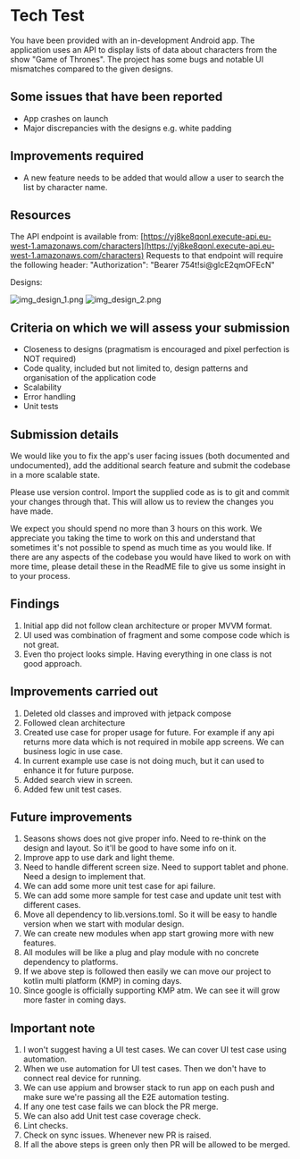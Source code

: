 # Tech Test

You have been provided with an in-development Android app. The application uses an API to display lists of data about characters from the show "Game of Thrones". The project has some bugs and notable UI mismatches compared to the given designs.

## Some issues that have been reported

- App crashes on launch
- Major discrepancies with the designs e.g. white padding

## Improvements required

- A new feature needs to be added that would allow a user to search the list by character name.

## Resources

The API endpoint is available from:
[https://yj8ke8qonl.execute-api.eu-west-1.amazonaws.com/characters](https://yj8ke8qonl.execute-api.eu-west-1.amazonaws.com/characters)
Requests to that endpoint will require the following header:
"Authorization": "Bearer 754t!si@glcE2qmOFEcN"

Designs: 

![img_design_1.png](app%2Fsrc%2Fmain%2Fres%2Fdrawable%2Fimg_design_1.png) ![img_design_2.png](app%2Fsrc%2Fmain%2Fres%2Fdrawable%2Fimg_design_2.png)

## Criteria on which we will assess your submission

- Closeness to designs (pragmatism is encouraged and pixel perfection is NOT required)
- Code quality, included but not limited to, design patterns and organisation of the application code
- Scalability
- Error handling
- Unit tests

## Submission details

We would like you to fix the app's user facing issues (both documented and undocumented), add the additional search feature and submit the codebase in a more scalable state.

Please use version control. Import the supplied code as is to git and commit your changes through that. This will allow us to review the changes you have made.

We expect you should spend no more than 3 hours on this work. We appreciate you taking the time to work on this and understand that sometimes it's not possible to spend as much time as you would like. If there are any aspects of the codebase you would have liked to work on with more time, please detail these in the ReadME file to give us some insight in to your process.


## Findings

1. Initial app did not follow clean architecture or proper MVVM format. 
2. UI used was combination of fragment and some compose code which is not great. 
3. Even tho project looks simple. Having everything in one class is not good approach. 

## Improvements carried out

1. Deleted old classes and improved with jetpack compose
2. Followed clean architecture
3. Created use case for proper usage for future. For example if any api returns more data which is not required in mobile app screens. We can business logic in use case. 
4. In current example use case is not doing much, but it can used to enhance it for future purpose. 
5. Added search view in screen.
6. Added few unit test cases. 

## Future improvements

1. Seasons shows does not give proper info. Need to re-think on the design and layout. So it'll be good to have some info on it. 
2. Improve app to use dark and light theme. 
3. Need to handle different screen size. Need to support tablet and phone. Need a design to implement that. 
4. We can add some more unit test case for api failure. 
5. We can add some more sample for test case and update unit test with different cases. 
6. Move all dependency to lib.versions.toml. So it will be easy to handle version when we start with modular design.
7. We can create new modules when app start growing more with new features. 
8. All modules will be like a plug and play module with no concrete dependency to platforms. 
9. If we above step is followed then easily we can move our project to kotlin multi platform (KMP) in coming days. 
10. Since google is officially supporting KMP atm. We can see it will grow more faster in coming days.

## Important note

1. I won't suggest having a UI test cases. We can cover UI test case using automation. 
2. When we use automation for UI test cases. Then we don't have to connect real device for running. 
3. We can use appium and browser stack to run app on each push and make sure we're passing all the E2E automation testing. 
4. If any one test case fails we can block the PR merge. 
5. We can also add Unit test case coverage check.
6. Lint checks.
7. Check on sync issues. Whenever new PR is raised. 
8. If all the above steps is green only then PR will be allowed to be merged. 